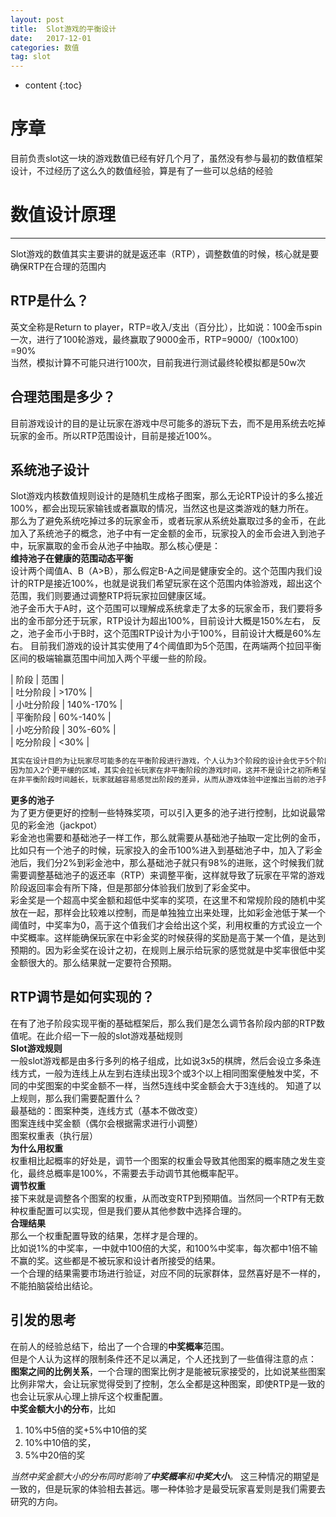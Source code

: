 ```yaml
---
layout: post
title:  Slot游戏的平衡设计
date:   2017-12-01 
categories: 数值
tag: slot
---
```


* content
{:toc}


序章			
====================================
目前负责slot这一块的游戏数值已经有好几个月了，虽然没有参与最初的数值框架设计，不过经历了这么久的数值经验，算是有了一些可以总结的经验


# 数值设计原理
----------
Slot游戏的数值其实主要讲的就是返还率（RTP），调整数值的时候，核心就是要确保RTP在合理的范围内  

## RTP是什么？

英文全称是Return to player，RTP=收入/支出（百分比），比如说：100金币spin一次，进行了100轮游戏，最终赢取了9000金币，RTP=9000/（100x100）=90%  
当然，模拟计算不可能只进行100次，目前我进行测试最终轮模拟都是50w次  

## 合理范围是多少？

目前游戏设计的目的是让玩家在游戏中尽可能多的游玩下去，而不是用系统去吃掉玩家的金币。所以RTP范围设计，目前是接近100%。  

## 系统池子设计

Slot游戏内核数值规则设计的是随机生成格子图案，那么无论RTP设计的多么接近100%，都会出现玩家输钱或者赢取的情况，当然这也是这类游戏的魅力所在。  
那么为了避免系统吃掉过多的玩家金币，或者玩家从系统处赢取过多的金币，在此加入了系统池子的概念，池子中有一定金额的金币，玩家投入的金币会进入到池子中，玩家赢取的金币会从池子中抽取。那么核心便是：  
**维持池子在健康的范围动态平衡**  
设计两个阈值A、B（A>B），那么假定B-A之间是健康安全的。这个范围内我们设计的RTP是接近100%，也就是说我们希望玩家在这个范围内体验游戏，超出这个范围，我们则要通过调整RTP将玩家拉回健康区域。  
池子金币大于A时，这个范围可以理解成系统拿走了太多的玩家金币，我们要将多出的金币部分还于玩家，RTP设计为超出100%，目前设计大概是150%左右，
反之，池子金币小于B时，这个范围RTP设计为小于100%，目前设计大概是60%左右。
目前我们游戏的设计其实使用了4个阈值即为5个范围，在两端两个拉回平衡区间的极端输赢范围中间加入两个平缓一些的阶段。  

| 阶段            | 范围             |  
| 吐分阶段     | >170%         |  
| 小吐分阶段 | 140%-170% |  
| 平衡阶段     | 60%-140%   |  
| 小吃分阶段 | 30%-60%     |  
| 吃分阶段     | <30%           |    
```bash
其实在设计目的为让玩家尽可能多的在平衡阶段进行游戏，个人认为3个阶段的设计会优于5个阶段的设计。  
因为加入2个更平缓的区域，其实会拉长玩家在非平衡阶段的游戏时间，这并不是设计之初所希望看到的。  
在非平衡阶段时间越长，玩家就越容易感觉出阶段的差异，从而从游戏体验中逆推出当前的池子阶段，如果让工作室抓住了这一点，将是非常大的问题。  
```  
**更多的池子**  
为了更方便更好的控制一些特殊奖项，可以引入更多的池子进行控制，比如说最常见的彩金池（jackpot）  
彩金池也需要和基础池子一样工作，那么就需要从基础池子抽取一定比例的金币，比如只有一个池子的时候，玩家投入的金币100%进入到基础池子中，加入了彩金池后，我们分2%到彩金池中，那么基础池子就只有98%的进账，这个时候我们就需要调整基础池子的返还率（RTP）来调整平衡，这样就导致了玩家在平常的游戏阶段返回率会有所下降，但是那部分体验我们放到了彩金奖中。  
彩金奖是一个超高中奖金额和超低中奖率的奖项，在这里不和常规阶段的随机中奖放在一起，那样会比较难以控制，而是单独独立出来处理，比如彩金池低于某一个阈值时，中奖率为0，高于这个值我们才会给出这个奖，利用权重的方式设立一个中奖概率。这样能确保玩家在中彩金奖的时候获得的奖励是高于某一个值，是达到预期的。因为彩金奖在设计之初，在规则上展示给玩家的感觉就是中奖率很低中奖金额很大的。那么结果就一定要符合预期。

## RTP调节是如何实现的？  
在有了池子阶段实现平衡的基础框架后，那么我们是怎么调节各阶段内部的RTP数值呢。在此介绍一下一般的slot游戏基础规则  
**Slot游戏规则**  
一般slot游戏都是由多行多列的格子组成，比如说3x5的棋牌，然后会设立多条连线方式，一般为连线上从左到右连续出现3个或3个以上相同图案便触发中奖，不同的中奖图案的中奖金额不一样，当然5连线中奖金额会大于3连线的。
知道了以上规则，那么我们需要配置什么？  
最基础的：图案种类，连线方式（基本不做改变）  
                  图案连线中奖金额（偶尔会根据需求进行小调整）  
				  图案权重表（执行层）  
**为什么用权重**	  
权重相比起概率的好处是，调节一个图案的权重会导致其他图案的概率随之发生变化，最终总概率是100%，不需要去手动调节其他概率配平。  
**调节权重**  
接下来就是调整各个图案的权重，从而改变RTP到预期值。当然同一个RTP有无数种权重配置可以实现，但是我们要从其他参数中选择合理的。  
**合理结果**  
那么一个权重配置导致的结果，怎样才是合理的。  
比如说1%的中奖率，一中就中100倍的大奖，和100%中奖率，每次都中1倍不输不赢的奖。这些都是不被玩家和设计者所接受的结果。  
一个合理的结果需要市场进行验证，对应不同的玩家群体，显然喜好是不一样的，不能拍脑袋给出结论。    

## 引发的思考

在前人的经验总结下，给出了一个合理的**中奖概率**范围。  
但是个人认为这样的限制条件还不足以满足，个人还找到了一些值得注意的点：  
**图案之间的比例关系**，一个合理的图案比例才是能被玩家接受的，比如说某些图案比例非常大，会让玩家觉得受到了控制，怎么全都是这种图案，即使RTP是一致的也会让玩家从心理上排斥这个权重配置。  
**中奖金额大小的分布**，比如

 1. 10%中5倍的奖+5%中10倍的奖
 2. 10%中10倍的奖，
 3. 5%中20倍的奖

*当然中奖金额大小的分布同时影响了**中奖概率**和**中奖大小**。*
这三种情况的期望是一致的，但是玩家的体验相去甚远。哪一种体验才是最受玩家喜爱则是我们需要去研究的方向。



